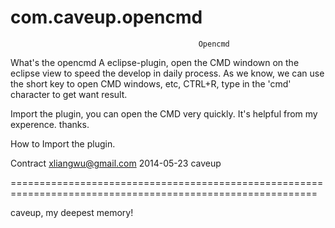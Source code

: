 com.caveup.opencmd
==================

                                              Opencmd

What's the opencmd
   A eclipse-plugin, open the CMD windown on the eclipse view to speed the develop in daily process.
As we know, we can use the short key to open CMD windows, etc, CTRL+R, type in the 'cmd' character 
to get want result. 

Import the plugin, you can open the CMD very quickly. It's helpful from my experence. thanks.



How to Import the plugin.













Contract
  xliangwu@gmail.com
  2014-05-23
  caveup
  
  
===========================================================================================================

caveup, my deepest memory!
